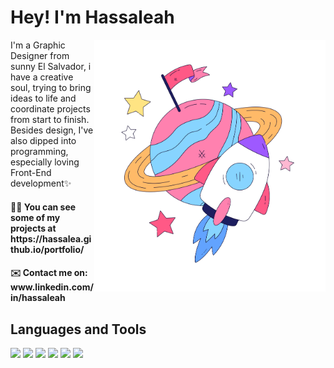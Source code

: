 <!--<h2 align="left">Hey! I'm Hassaleah</h2>

<p align="left">I'm a Graphic Designer from sunny El Salvador, i have a creative soul, trying to bring ideas to life and coordinate projects from start to finish.<br>Besides design, I've also dipped into programming, especially loving Front-End development✨</p>

###

<br clear="both">

<div align="left">
  <a href="https://www.linkedin.com/in/hassaleah/" target="_blank">
    <img src="https://img.shields.io/static/v1?message=LinkedIn&logo=linkedin&label=&color=0077B5&logoColor=white&labelColor=&style=for-the-badge" height="30" alt="linkedin logo"  />
  </a>
  <a href="hassaleah@gmail.com" target="_blank">
    <img src="https://img.shields.io/static/v1?message=Gmail&logo=gmail&label=&color=D14836&logoColor=white&labelColor=&style=for-the-badge" height="30" alt="gmail logo"  />
  </a>
</div>

<img src="astast.png" alt="Descripción de la imagen" align="right" width="400">

<div>
  <div align="left">
    <h5 align="left">Technologies and programms I've been working with recently:</h6>
  <img src="https://skillicons.dev/icons?i=ps" height="30" alt="adobephotoshop logo"  />
  <img width="12" />
  <img src="https://skillicons.dev/icons?i=figma" height="30" alt="figma logo"  />
  <img width="12" />
  <img src="https://cdn.jsdelivr.net/gh/devicons/devicon/icons/html5/html5-original.svg" height="30" alt="html5 logo"  />
  <img width="12" />
  <img src="https://skillicons.dev/icons?i=css" height="30" alt="css3 logo"  />
  <img width="12" />
  <img src="https://skillicons.dev/icons?i=js" height="30" alt="javascript logo"  />
  <img width="12" />
  <img src="https://skillicons.dev/icons?i=py" height="30" alt="python logo"  />
  <img width="12" />
  <img src="https://cdn.simpleicons.org/oracle/F80000" height="30" alt="oracle logo"  />
</div>
</div>


###

<br>
<div align="left">
  <a href="https://open.spotify.com/user/31wocvarqn6pclzlmfrgvtyw73d4">
    <img src="https://spotify-recently-played-readme.vercel.app/api?user=31wocvarqn6pclzlmfrgvtyw73d4&count=5&unique=true" alt="Spotify recently played"  />
  </a>
</div>

###-->




# Hey! I'm Hassaleah
<div>
  <img src="astast.png" alt="Descripción de la imagen" align="right" width="370">
  <p align="left">I'm a Graphic Designer from sunny El Salvador, i have a creative soul, trying to bring ideas to life and coordinate projects from start to finish.
    <br>Besides design, I've also dipped into programming, especially loving Front-End development✨</p>
</div>

<!--<p align="left"> <img src="https://komarev.com/ghpvc/?username=hassalea&label=Profile%20views&color=0e75b6&style=flat" alt="hassalea" /> </p> -->

<h4>👨‍💻 You can see some of my projects at https://hassalea.github.io/portfolio/ <br></h4>
<h4>✉️ Contact me on: www.linkedin.com/in/hassaleah</h4>


## Languages and Tools <br>
 <div align="left">
    <img src="https://img.shields.io/badge/HTML5-202020?logo=html5&logoColor=FFFFFF&style=for-the-badge"/>
    <img src="https://img.shields.io/badge/CSS-202020?logo=css3&logoColor=FFFFFF&style=for-the-badge"/>
    <img src="https://img.shields.io/badge/JavaScript-202020?logo=javascript&logoColor=FFFFFF&style=for-the-badge"/>
    <img src="https://img.shields.io/badge/React-202020?logo=react&logoColor=FFFFFF&style=for-the-badge"/>
    <img src="https://img.shields.io/badge/Python-202020?logo=python&logoColor=FFFFFF&style=for-the-badge"/>
    <img src="https://img.shields.io/badge/Oracle-202020?logo=oracle&logoColor=FFFFFF&style=for-the-badge"/>
</div>
